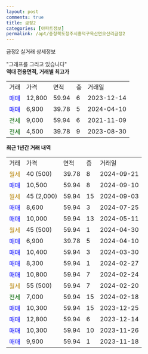 ```yaml
---
layout: post
comments: true
title: 금정2
categories: [아파트정보]
permalink: /apt/충청북도청주시흥덕구옥산면오산리금정2
---
```


금정2 실거래 상세정보

<script type="text/javascript">
  google.charts.load('current', {'packages':['line', 'corechart']});
  google.charts.setOnLoadCallback(drawChart);

  function drawChart() {
    var data = new google.visualization.DataTable();
    data.addColumn('date', '거래일');
    data.addColumn('number', "매매");
    data.addColumn('number', "전세");
    data.addColumn('number', "전매");

    data.addRows([[new Date(Date.parse("2024-09-21")), null, null, null], [new Date(Date.parse("2024-09-10")), 10500, null, null], [new Date(Date.parse("2024-09-03")), null, null, null], [new Date(Date.parse("2024-07-25")), 8600, null, null], [new Date(Date.parse("2024-05-11")), 10000, null, null], [new Date(Date.parse("2024-04-30")), null, null, null], [new Date(Date.parse("2024-04-10")), 6900, null, null], [new Date(Date.parse("2024-03-30")), 10400, null, null], [new Date(Date.parse("2024-02-27")), 8300, null, null], [new Date(Date.parse("2024-02-24")), 10800, null, null], [new Date(Date.parse("2024-02-20")), null, null, null], [new Date(Date.parse("2024-02-18")), null, 7000, null], [new Date(Date.parse("2023-12-25")), 10300, null, null], [new Date(Date.parse("2023-12-14")), 12800, null, null], [new Date(Date.parse("2023-11-26")), 10300, null, null], [new Date(Date.parse("2023-11-18")), 9900, null, null]]);

    var options = {
      hAxis: {
        format: 'yyyy/MM/dd'
      },    
      lineWidth: 0,
      pointsVisible: true,    
      title: '최근 1년간 유형별 실거래가 분포',
      legend: { position: 'bottom' }
    };

    var formatter = new google.visualization.NumberFormat({pattern:'###,###'} );
    formatter.format(data, 1);
    formatter.format(data, 2);
    
    setTimeout(function() {
        var chart = new google.visualization.LineChart(document.getElementById('columnchart_material'));
        chart.draw(data, (options));
        document.getElementById('loading').style.display = 'none';
    }, 200);
  }
</script>


<div id="loading" style="z-index:20; display: block; margin-left: 0px">"그래프를 그리고 있습니다"</div>
<div id="columnchart_material" style="width: 95%; margin-left: 0px; display: block"></div>
<!-- contents start -->
<b>역대 전용면적, 거래별 최고가</b>
<table class="sortable">
    <tr>
      <td>거래</td>
      <td>가격</td>
      <td>면적</td>
      <td>층</td>
      <td>거래일</td>
    </tr>
        <tr>
          <td><a style="color: blue">매매</a></td>
          <td>12,800</td>
          <td>59.94</td>
          <td>6</td>
          <td>2023-12-14</td>
        </tr>            <tr>
          <td><a style="color: blue">매매</a></td>
          <td>6,900</td>
          <td>39.78</td>
          <td>5</td>
          <td>2024-04-10</td>
        </tr>        
        <tr>
              <td><a style="color: darkgreen">전세</a></td>
              <td>9,000</td>
              <td>59.94</td>
              <td>6</td>
              <td>2021-11-09</td>
            </tr>            <tr>
              <td><a style="color: darkgreen">전세</a></td>
              <td>4,500</td>
              <td>39.78</td>
              <td>9</td>
              <td>2023-08-30</td>
            </tr>        
    
</table>

<b>최근 1년간 거래 내역</b>

<table class="sortable">
    <tr>
      <td>거래</td>
      <td>가격</td>
      <td>면적</td>
      <td>층</td>
      <td>거래일</td>
    </tr>
    <tr>
      <td><a style="color: darkgoldenrod">월세</a></td>
      <td>40 (500)</td>
      <td>39.78</td>
      <td>8</td>
      <td>2024-09-21</td>
    </tr>          <tr>
      <td><a style="color: blue">매매</a></td>
      <td>10,500</td>
      <td>59.94</td>
      <td>8</td>
      <td>2024-09-10</td>
    </tr>          <tr>
      <td><a style="color: darkgoldenrod">월세</a></td>
      <td>45 (2,000)</td>
      <td>59.94</td>
      <td>15</td>
      <td>2024-09-03</td>
    </tr>          <tr>
      <td><a style="color: blue">매매</a></td>
      <td>8,600</td>
      <td>59.94</td>
      <td>3</td>
      <td>2024-07-25</td>
    </tr>          <tr>
      <td><a style="color: blue">매매</a></td>
      <td>10,000</td>
      <td>59.94</td>
      <td>13</td>
      <td>2024-05-11</td>
    </tr>          <tr>
      <td><a style="color: darkgoldenrod">월세</a></td>
      <td>45 (500)</td>
      <td>59.94</td>
      <td>1</td>
      <td>2024-04-30</td>
    </tr>          <tr>
      <td><a style="color: blue">매매</a></td>
      <td>6,900</td>
      <td>39.78</td>
      <td>5</td>
      <td>2024-04-10</td>
    </tr>          <tr>
      <td><a style="color: blue">매매</a></td>
      <td>10,400</td>
      <td>59.94</td>
      <td>3</td>
      <td>2024-03-30</td>
    </tr>          <tr>
      <td><a style="color: blue">매매</a></td>
      <td>8,300</td>
      <td>59.94</td>
      <td>1</td>
      <td>2024-02-27</td>
    </tr>          <tr>
      <td><a style="color: blue">매매</a></td>
      <td>10,800</td>
      <td>59.94</td>
      <td>7</td>
      <td>2024-02-24</td>
    </tr>          <tr>
      <td><a style="color: darkgoldenrod">월세</a></td>
      <td>55 (500)</td>
      <td>59.94</td>
      <td>7</td>
      <td>2024-02-20</td>
    </tr>          <tr>
      <td><a style="color: darkgreen">전세</a></td>
      <td>7,000</td>
      <td>59.94</td>
      <td>15</td>
      <td>2024-02-18</td>
    </tr>          <tr>
      <td><a style="color: blue">매매</a></td>
      <td>10,300</td>
      <td>59.94</td>
      <td>15</td>
      <td>2023-12-25</td>
    </tr>          <tr>
      <td><a style="color: blue">매매</a></td>
      <td>12,800</td>
      <td>59.94</td>
      <td>6</td>
      <td>2023-12-14</td>
    </tr>          <tr>
      <td><a style="color: blue">매매</a></td>
      <td>10,300</td>
      <td>59.94</td>
      <td>10</td>
      <td>2023-11-26</td>
    </tr>          <tr>
      <td><a style="color: blue">매매</a></td>
      <td>9,900</td>
      <td>59.94</td>
      <td>1</td>
      <td>2023-11-18</td>
    </tr>      </table>
<!-- contents end -->    


